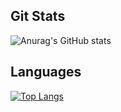 

  ## Git Stats

![Anurag's GitHub stats](https://github-readme-stats.vercel.app/api?username=jlee0505)

## Languages
  <!-- small version -->
[![Top Langs](https://github-readme-stats.vercel.app/api/top-langs/?username=jlee0505)](https://github.com/jlee0505/github-readme-stats)
</div>  

<!--
**jlee0505/jlee0505** is a ✨ _special_ ✨ repository because its `README.md` (this file) appears on your GitHub profile.

Here are some ideas to get you started:

![HTML5](https://img.shields.io/badge/-HTML5-red)

- 🔭 I’m currently working on ...
- 🌱 I’m currently learning ...
- 👯 I’m looking to collaborate on ...
- 🤔 I’m looking for help with ...
- 💬 Ask me about ...
- 📫 How to reach me: ...
- 😄 Pronouns: ...
- ⚡ Fun fact: ...
-->
